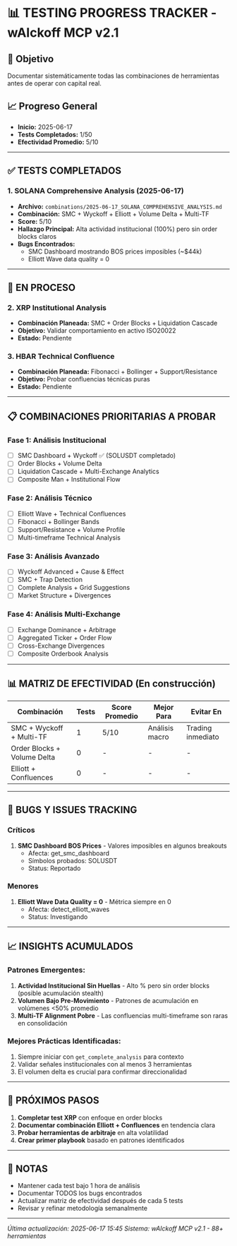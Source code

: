 # 📊 TESTING PROGRESS TRACKER - wAIckoff MCP v2.1

## 🎯 Objetivo
Documentar sistemáticamente todas las combinaciones de herramientas antes de operar con capital real.

## 📈 Progreso General
- **Inicio:** 2025-06-17
- **Tests Completados:** 1/50
- **Efectividad Promedio:** 5/10

---

## ✅ TESTS COMPLETADOS

### 1. SOLANA Comprehensive Analysis (2025-06-17)
- **Archivo:** `combinations/2025-06-17_SOLANA_COMPREHENSIVE_ANALYSIS.md`
- **Combinación:** SMC + Wyckoff + Elliott + Volume Delta + Multi-TF
- **Score:** 5/10
- **Hallazgo Principal:** Alta actividad institucional (100%) pero sin order blocks claros
- **Bugs Encontrados:** 
  - SMC Dashboard mostrando BOS prices imposibles (~$44k)
  - Elliott Wave data quality = 0

---

## 🔄 EN PROCESO

### 2. XRP Institutional Analysis
- **Combinación Planeada:** SMC + Order Blocks + Liquidation Cascade
- **Objetivo:** Validar comportamiento en activo ISO20022
- **Estado:** Pendiente

### 3. HBAR Technical Confluence 
- **Combinación Planeada:** Fibonacci + Bollinger + Support/Resistance
- **Objetivo:** Probar confluencias técnicas puras
- **Estado:** Pendiente

---

## 📋 COMBINACIONES PRIORITARIAS A PROBAR

### Fase 1: Análisis Institucional
- [ ] SMC Dashboard + Wyckoff ✅ (SOLUSDT completado)
- [ ] Order Blocks + Volume Delta
- [ ] Liquidation Cascade + Multi-Exchange Analytics
- [ ] Composite Man + Institutional Flow

### Fase 2: Análisis Técnico
- [ ] Elliott Wave + Technical Confluences
- [ ] Fibonacci + Bollinger Bands
- [ ] Support/Resistance + Volume Profile
- [ ] Multi-timeframe Technical Analysis

### Fase 3: Análisis Avanzado
- [ ] Wyckoff Advanced + Cause & Effect
- [ ] SMC + Trap Detection
- [ ] Complete Analysis + Grid Suggestions
- [ ] Market Structure + Divergences

### Fase 4: Análisis Multi-Exchange
- [ ] Exchange Dominance + Arbitrage
- [ ] Aggregated Ticker + Order Flow
- [ ] Cross-Exchange Divergences
- [ ] Composite Orderbook Analysis

---

## 📊 MATRIZ DE EFECTIVIDAD (En construcción)

| Combinación | Tests | Score Promedio | Mejor Para | Evitar En |
|-------------|-------|----------------|------------|-----------|
| SMC + Wyckoff + Multi-TF | 1 | 5/10 | Análisis macro | Trading inmediato |
| Order Blocks + Volume Delta | 0 | - | - | - |
| Elliott + Confluences | 0 | - | - | - |

---

## 🐛 BUGS Y ISSUES TRACKING

### Críticos
1. **SMC Dashboard BOS Prices** - Valores imposibles en algunos breakouts
   - Afecta: get_smc_dashboard
   - Símbolos probados: SOLUSDT
   - Status: Reportado

### Menores
1. **Elliott Wave Data Quality = 0** - Métrica siempre en 0
   - Afecta: detect_elliott_waves
   - Status: Investigando

---

## 📈 INSIGHTS ACUMULADOS

### Patrones Emergentes:
1. **Actividad Institucional Sin Huellas** - Alto % pero sin order blocks (posible acumulación stealth)
2. **Volumen Bajo Pre-Movimiento** - Patrones de acumulación en volúmenes <50% promedio
3. **Multi-TF Alignment Pobre** - Las confluencias multi-timeframe son raras en consolidación

### Mejores Prácticas Identificadas:
1. Siempre iniciar con `get_complete_analysis` para contexto
2. Validar señales institucionales con al menos 3 herramientas
3. El volumen delta es crucial para confirmar direccionalidad

---

## 🎯 PRÓXIMOS PASOS

1. **Completar test XRP** con enfoque en order blocks
2. **Documentar combinación Elliott + Confluences** en tendencia clara
3. **Probar herramientas de arbitraje** en alta volatilidad
4. **Crear primer playbook** basado en patrones identificados

---

## 📝 NOTAS

- Mantener cada test bajo 1 hora de análisis
- Documentar TODOS los bugs encontrados
- Actualizar matriz de efectividad después de cada 5 tests
- Revisar y refinar metodología semanalmente

---

*Última actualización: 2025-06-17 15:45*
*Sistema: wAIckoff MCP v2.1 - 88+ herramientas*